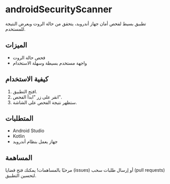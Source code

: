 # androidSecurityScanner

تطبيق بسيط لفحص أمان جهاز أندرويد، يتحقق من حالة الروت ويعرض النتيجة للمستخدم.

## الميزات

- فحص حالة الروت
- واجهة مستخدم بسيطة وسهلة الاستخدام

## كيفية الاستخدام

1. افتح التطبيق.
2. انقر على زر "ابدأ الفحص".
3. ستظهر نتيجة الفحص على الشاشة.

## المتطلبات

- Android Studio
- Kotlin
- جهاز يعمل بنظام أندرويد

## المساهمة

مرحبًا بالمساهمات! يمكنك فتح قضايا (issues) أو إرسال طلبات سحب (pull requests) لتحسين التطبيق.
